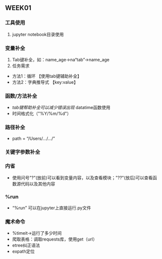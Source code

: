 ## WEEK01
### 工具使用
1. jupyter notebook目录使用
### 变量补全
1. Tab键补全，如：name_age→na“tab”→name_age
2. 任务需求
  * 方法1：循环  【使用tab键辅助补全】
  * 方法2：字典推导式  【key:value】
### 函数/方法补全
* *tab键帮助补全可以减少错误出现*  datatime函数使用
* 时间格式化（"%Y/%m/%d"）
### 路径补全
* path = “/Users/.../.../”
### 关键字参数补全
### 内省
* 使用问号"?"(放前)可以看到变量内容，以及查看模块；"??"(放后)可以查看函数源代码以及其他内容
### %run
* “%run” 可以在jupyter上直接运行.py文件
### 魔术命令
* %timeit→运行了多少时间
* 爬取表格：调取requests库，使用get（url）  
* etree纠正语法
* expath定位


